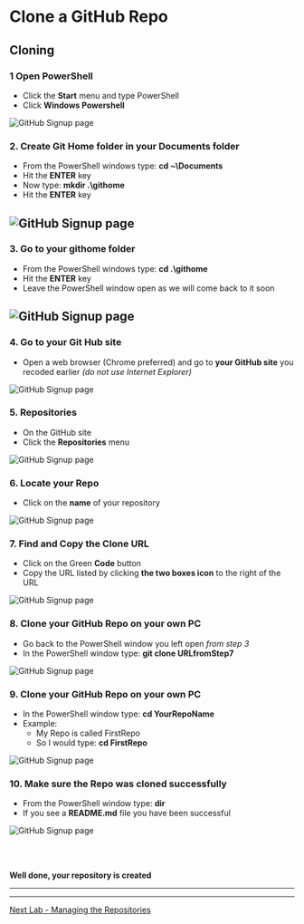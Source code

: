 # Clone a GitHub Repo

## Cloning 

### 1 Open PowerShell
- Click the **Start** menu and type PowerShell
- Click **Windows Powershell**

![GitHub Signup page](Pics/clone01.jpg)

### 2. Create Git Home folder in your Documents folder
- From the PowerShell windows type: **cd ~\Documents**
- Hit the **ENTER** key
- Now type: **mkdir .\githome**
- Hit the **ENTER** key

![GitHub Signup page](Pics/clone02.jpg)
---

### 3. Go to your githome folder
- From the PowerShell windows type: **cd .\githome**
- Hit the **ENTER** key
- Leave the PowerShell window open as we will come back to it soon

![GitHub Signup page](Pics/clone03.jpg)
---

### 4. Go to your Git Hub site
- Open a web browser (Chrome preferred) and go to **your GitHub site** you recoded earlier *(do not use Internet Explorer)* 

![GitHub Signup page](Pics/clone04.jpg)

### 5. Repositories
- On the GitHub site 
- Click the **Repositories** menu 

![GitHub Signup page](Pics/clone05.jpg)

### 6. Locate your Repo
- Click on the **name** of your repository

![GitHub Signup page](Pics/clone06.jpg)

### 7. Find and Copy the Clone URL
- Click on the Green **Code** button
- Copy the URL listed by clicking **the two boxes icon** to the right of the URL

![GitHub Signup page](Pics/clone07.jpg)

### 8. Clone your GitHub Repo on your own PC
- Go back to the PowerShell window you left open *from step 3*
- In the PowerShell window type: **git clone URLfromStep7**

![GitHub Signup page](Pics/clone08.jpg)

### 9. Clone your GitHub Repo on your own PC
- In the PowerShell window type: **cd YourRepoName**
- Example: 
  - My Repo is called FirstRepo
  - So I would type: **cd FirstRepo** 

![GitHub Signup page](Pics/clone09.jpg)

### 10. Make sure the Repo was cloned successfully
- From the PowerShell window type: **dir**
- If you see a **README.md** file you have been successful

![GitHub Signup page](Pics/clone10.jpg)


<br>
<br>

**Well done, your repository is created**

---
---


[Next Lab - Managing the Repositories](ManagingGitRepo.md#managing-a-local-git-repo)

